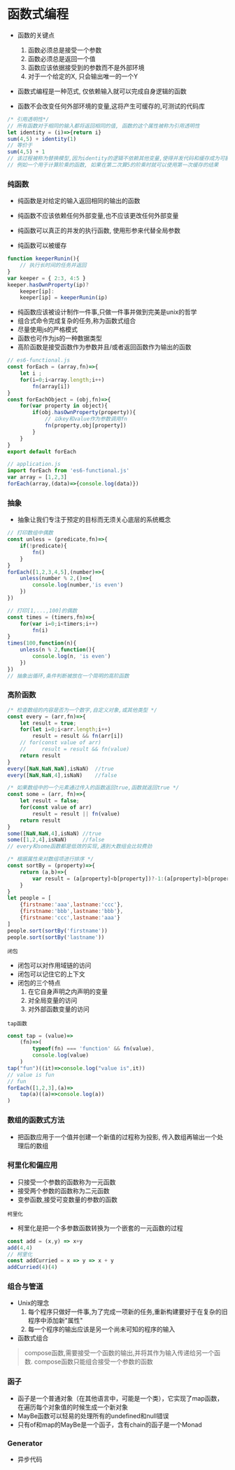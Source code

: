 # 函数式编程
- 函数的关键点
  1. 函数必须总是接受一个参数
  2. 函数必须总是返回一个值
  3. 函数应该依据接受到的参数而不是外部环境
  4. 对于一个给定的X, 只会输出唯一的一个Y

- 函数式编程是一种范式, 仅依赖输入就可以完成自身逻辑的函数
- 函数不会改变任何外部环境的变量,这将产生可缓存的,可测试的代码库

```js
/* 引用透明性*/ 
// 所有函数对于相同的输入都将返回相同的值, 函数的这个属性被称为引用透明性
let identity = (i)=>{return i}
sum(4,5) + identity(1)
// 等价于
sum(4,5) + 1
// 该过程被称为替换模型,因为identity的逻辑不依赖其他变量,使得并发代码和缓存成为可能
// 例如一个用于计算阶乘的函数, 如果在第二次算5的阶乘时就可以使用第一次缓存的结果
```

### 纯函数
- 纯函数是对给定的输入返回相同的输出的函数
- 纯函数不应该依赖任何外部变量,也不应该更改任何外部变量
- 纯函数可以真正的并发的执行函数, 使用形参来代替全局参数

- 纯函数可以被缓存
```js
function keeperRunin(){
    // 执行长时间的任务并返回
}
var keeper = { 2:3, 4:5 }
keeper.hasOwnProperty(ip)?
    keeper[ip]:
    keeper[ip] = keeperRunin(ip)
```

- 纯函数应该被设计制作一件事,只做一件事并做到完美是unix的哲学
- 组合式命令完成复杂的任务,称为函数式组合
- 尽量使用js的严格模式
- 函数也可作为js的一种数据类型
- 高阶函数是接受函数作为参数并且/或者返回函数作为输出的函数
```js
// es6-functional.js
const forEach = (array,fn)=>{
    let i ;
    for(i=0;i<array.length;i++)
        fn(array[i])
}
const forEachObject = (obj,fn)=>{
    for(var property in object){
        if(obj.hasOwnProperty(property)){
            // 以key和value作为参数调用fn
            fn(property,obj[property])
        }
    }
}
export default forEach

// application.js
import forEach from 'es6-functional.js'
var array = [1,2,3]
forEach(array,(data)=>{console.log(data)})
```


### 抽象
- 抽象让我们专注于预定的目标而无须关心底层的系统概念

```js
// 打印数组中偶数
const unless = (predicate,fn)=>{
    if(!predicate){
        fn()
    }
}
forEach([1,2,3,4,5],(number)=>{
    unless(number % 2,()=>{
        console.log(number,'is even')
    })
})

// 打印[1,...,100]的偶数
const times = (timers,fn)=>{
    for(var i=0;i<timers;i++)
        fn(i)
}
times(100,function(n){
    unless(n % 2,function(){
        console.log(n, 'is even')
    })
})
// 抽象出循环,条件判断被放在一个简明的高阶函数
```

### 高阶函数
```js
/* 检查数组的内容是否为一个数字,自定义对象,或其他类型 */ 
const every = (arr,fn)=>{
    let result = true;
    for(let i=0;i<arr.length;i++)
        result = result && fn(arr[i])
    // for(const value of arr)
    //     result = result && fn(value)
    return result
}
every([NaN,NaN,NaN],isNaN)  //true
every([NaN,NaN,4],isNaN)    //false

/* 如果数组中的一个元素通过传入的函数返回true,函数就返回true */
const some = (arr, fn)=>{
    let result = false;
    for(const value of arr)
        result = result || fn(value)
    return result
}
some([NaN,NaN,4],isNaN) //true
some([1,2,4],isNaN)     //false
// every和some函数都是低效的实现,遇到大数组会比较费劲

/* 根据属性来对数组项进行排序 */
const sortBy = (property)=>{
    return (a,b)=>{
        var result = (a[property]<b[property])?-1:(a[property]>b[property])?1:0
    }
}
let people = [
    {firstname:'aaa',lastname:'ccc'},
    {firstname:'bbb',lastname:'bbb'},
    {firstname:'ccc',lastname:'aaa'}
]
people.sort(sortBy('firstname'))
people.sort(sortBy('lastname'))
```

`闭包`
- 闭包可以对作用域链的访问
- 闭包可以记住它的上下文
- 闭包的三个特点
    1. 在它自身声明之内声明的变量
    2. 对全局变量的访问
    3. 对外部函数变量的访问

`tap函数`
```js
const tap = (value)=>
    (fn)=>(
        typeof(fn) === 'function' && fn(value),
        console.log(value)
    )
tap("fun")((it)=>console.log("value is",it))
// value is fun
// fun
forEach([1,2,3],(a)=>
    tap(a)((a)=>console.log(a))
)
```

### 数组的函数式方法
- 把函数应用于一个值并创建一个新值的过程称为投影, 传入数组再输出一个处理后的数组

### 柯里化和偏应用
- 只接受一个参数的函数称为一元函数
- 接受两个参数的函数称为二元函数
- 变参函数,接受可变数量的参数的函数

`柯里化`
- 柯里化是把一个多参数函数转换为一个嵌套的一元函数的过程
```js
const add = (x,y) => x+y
add(4,4)
// 柯里化
const addCurried = x => y => x + y
addCurried(4)(4)
```

### 组合与管道
- Unix的理念
    1. 每个程序只做好一件事,为了完成一项新的任务,重新构建要好于在复杂的旧程序中添加新"属性"
    2. 每一个程序的输出应该是另一个尚未可知的程序的输入
- 函数式组合
> compose函数,需要接受一个函数的输出,并将其作为输入传递给另一个函数. 
> compose函数只能组合接受一个参数的函数

### 函子
- 函子是一个普通对象（在其他语言中，可能是一个类），它实现了map函数，在遍历每个对象值的时候生成一个新对象
- MayBe函数可以轻易的处理所有的undefined和null错误
- 只有of和map的MayBe是一个函子，含有chain的函子是一个Monad



### Generator 
- 异步代码